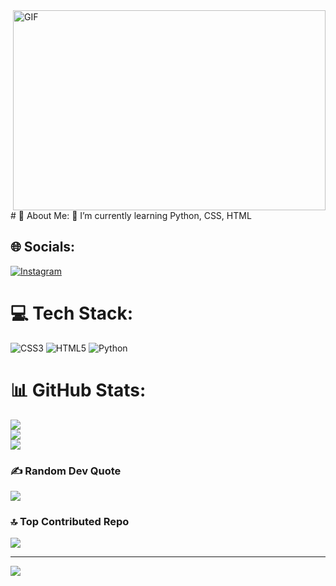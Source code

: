 <img align="right" alt="GIF" src="https://github.com/abhisheknaiidu/abhisheknaiidu/blob/master/code.gif?raw=true" width="500" height="320" />
# 💫 About Me:
🌱 I’m currently learning Python, CSS, HTML<br>



## 🌐 Socials:
[![Instagram](https://img.shields.io/badge/Instagram-%23E4405F.svg?logo=Instagram&logoColor=white)](https://instagram.com/raaj.s.05) 

# 💻 Tech Stack:
![CSS3](https://img.shields.io/badge/css3-%231572B6.svg?style=for-the-badge&logo=css3&logoColor=white) ![HTML5](https://img.shields.io/badge/html5-%23E34F26.svg?style=for-the-badge&logo=html5&logoColor=white) ![Python](https://img.shields.io/badge/python-3670A0?style=for-the-badge&logo=python&logoColor=ffdd54)
# 📊 GitHub Stats:
![](https://github-readme-stats.vercel.app/api?username=Raaj-S-2005&theme=tokyonight&hide_border=false&include_all_commits=true&count_private=true)<br/>
![](https://github-readme-streak-stats.herokuapp.com/?user=Raaj-S-2005&theme=tokyonight&hide_border=false)<br/>
![](https://github-readme-stats.vercel.app/api/top-langs/?username=Raaj-S-2005&theme=tokyonight&hide_border=false&include_all_commits=true&count_private=true&layout=compact)

### ✍️ Random Dev Quote
![](https://quotes-github-readme.vercel.app/api?type=horizontal&theme=tokyonight)

### 🔝 Top Contributed Repo
![](https://github-contributor-stats.vercel.app/api?username=Raaj-S-2005&limit=5&theme=tokyonight&combine_all_yearly_contributions=true)

---
[![](https://visitcount.itsvg.in/api?id=Raaj-S-2005&icon=2&color=0)](https://visitcount.itsvg.in)
<!-- Proudly created with GPRM ( https://gprm.itsvg.in ) -->
